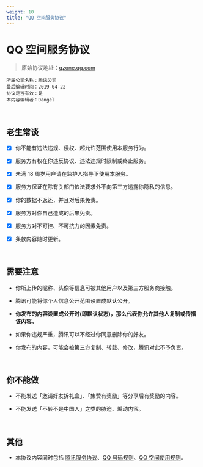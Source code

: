 ```yaml
---
weight: 10
title: "QQ 空间服务协议"
---
```


# QQ 空间服务协议

> 原始协议地址：[qzone.qq.com](https://qzone.qq.com/web/tk.html)
```
所属公司名称：腾讯公司
最后编辑时间：2019-04-22
协议是否有效：是
本内容编辑者：Dangel
```

<br />

## 老生常谈

- [x] 你不能有违法违规、侵权、超允许范围使用本服务行为。

- [x] 服务方有权在你违反协议、违法违规时限制或终止服务。

- [x] 未满 18 周岁用户请在监护人指导下使用本服务。

- [x] 服务方保证在除有关部门依法要求外不向第三方透露你隐私的信息。

- [x] 你的数据不返还，并且对后果免责。

- [x] 服务方对你自己造成的后果免责。

- [x] 服务方对不可控、不可抗力的因素免责。

- [x] 条款内容随时更新。

<br />

## 需要注意

- 你所上传的昵称、头像等信息可被其他用户以及第三方服务商接触。

- 腾讯可能将你个人信息公开范围设置成默认公开。

- **你发布的内容设置成公开时(即默认状态)，那么代表你允许其他人复制或传播该内容。**

- 如果你违规严重，腾讯可以不经过你同意删除你的好友。

- 你发布的内容，可能会被第三方复制、转载、修改，腾讯对此不予负责。

<br />

## 你不能做

- 不能发送「邀请好友拆礼盒」、「集赞有奖励」等分享后有奖励的内容。

- 不能发送「不转不是中国人」之类的胁迫、煽动内容。

<br />

## 其他

- 本协议内容同时包括 [腾讯服务协议](../tencent-services)、[QQ 号码规则](../tencent-qq-number)、[QQ 空间使用规则](../tencent-qzone)。

<br />

<br />